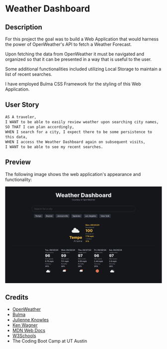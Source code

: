 # Weather Dashboard

## Description

For this project the goal was to build a Web Application that would harness the power of OpenWeather's API to fetch a Weather Forecast.

Upon fetching the data from OpenWeather it must be navigated and organized so that it can be presented in a way that is useful to the user.

Some additional functionalities included utilizing Local Storage to maintain a list of recent searches.

I have employed Bulma CSS Framework for the styling of this Web Application.

## User Story

```
AS A traveler,
I WANT to be able to easily review weather upon searching city names,
SO THAT I can plan accordingly,
WHEN I search for a city, I expect there to be some persistence to this data,
WHEN I access the Weather Dashboard again on subsequent visits,
I WANT to be able to see my recent searches.
```

## Preview

The following image shows the web application's appearance and functionality:

![The weather app includes a search option, a list of cities, and a five-day forecast and current weather conditions.](./assets/images/preview.png)

## Credits

- [OpenWeather](https://openweathermap.org/)
- [Bulma](https://bulma.io/)
- [Julienne Knowles](https://github.com/jknowles10)
- [Ken Wagner](https://github.com/horizonbound0/)
- [MDN Web Docs](https://developer.mozilla.org/en-US/)
- [W3Schools](https://www.w3schools.com/)
- The Coding Boot Camp at UT Austin